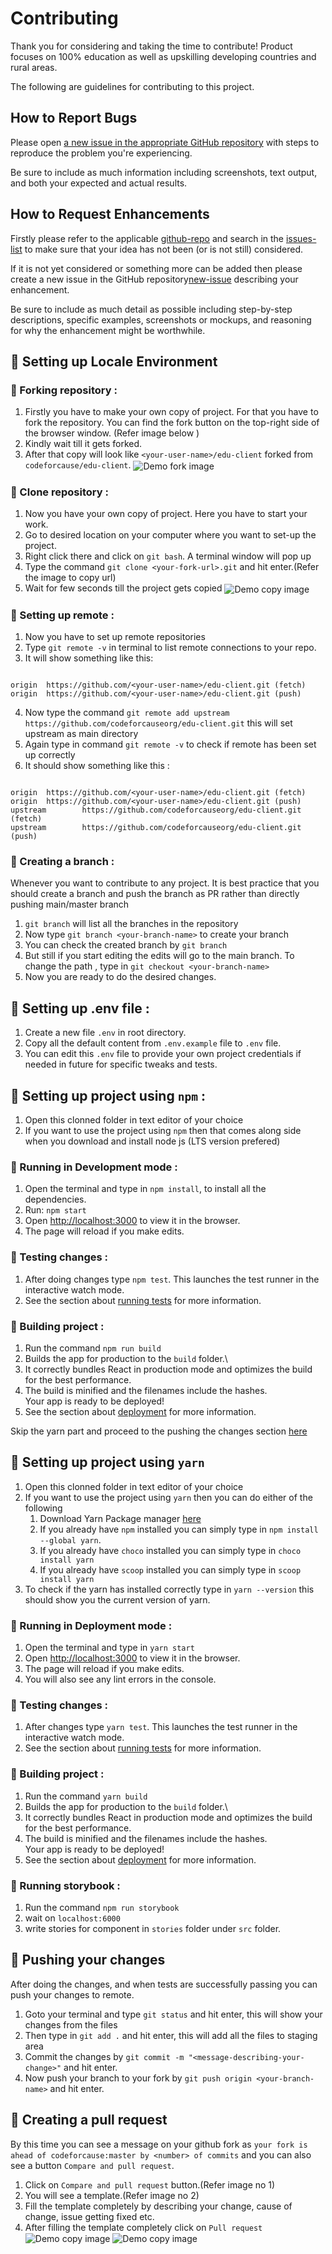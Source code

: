 # Contributing

Thank you for considering and taking the time to contribute! Product focuses on 100% education as well as upskilling developing countries and rural areas.

The following are guidelines for contributing to this project.

## How to Report Bugs

Please open [a new issue in the appropriate GitHub repository][new-issue] with steps to reproduce the problem you're experiencing.

Be sure to include as much information including screenshots, text output, and both your expected and actual results.

## How to Request Enhancements

Firstly please refer to the applicable [github-repo] and search in the [issues-list] to make sure that your idea has not been (or is not still) considered.

If it is not yet considered or something more can be added then please create a new issue in the GitHub repository[new-issue] describing your enhancement.

Be sure to include as much detail as possible including step-by-step descriptions, specific examples, screenshots or mockups, and reasoning for why the enhancement might be worthwhile.

## 📌 Setting up Locale Environment

### 🚩 Forking repository :

1. Firstly you have to make your own copy of project. For that you have to fork the repository. You can find the fork button on the top-right side of the browser window. (Refer image below )
2. Kindly wait till it gets forked.
3. After that copy will look like `<your-user-name>/edu-client` forked from `codeforcause/edu-client`.
   <img src="./doc/images/fork.png" alt="Demo fork image" align="center"/>

### 🚩 Clone repository :

1. Now you have your own copy of project. Here you have to start your work.
2. Go to desired location on your computer where you want to set-up the project.
3. Right click there and click on `git bash`. A terminal window will pop up
4. Type the command `git clone <your-fork-url>.git` and hit enter.(Refer the image to copy url)
5. Wait for few seconds till the project gets copied
   <img src="./doc/images/copy.png" alt="Demo copy image" align="center"/>

### 🚩 Setting up remote :

1. Now you have to set up remote repositories
2. Type `git remote -v` in terminal to list remote connections to your repo.
3. It will show something like this:

```console

origin  https://github.com/<your-user-name>/edu-client.git (fetch)
origin  https://github.com/<your-user-name>/edu-client.git (push)

```

4. Now type the command `git remote add upstream https://github.com/codeforcauseorg/edu-client.git` this will set upstream as main directory
5. Again type in command `git remote -v` to check if remote has been set up correctly
6. It should show something like this :

```console

origin  https://github.com/<your-user-name>/edu-client.git (fetch)
origin  https://github.com/<your-user-name>/edu-client.git (push)
upstream        https://github.com/codeforcauseorg/edu-client.git (fetch)
upstream        https://github.com/codeforcauseorg/edu-client.git (push)

```

### 🚩 Creating a branch :

Whenever you want to contribute to any project. It is best practice that you should create a branch and push the branch as PR rather than directly pushing main/master branch

1. `git branch` will list all the branches in the repository
2. Now type `git branch <your-branch-name>` to create your branch
3. You can check the created branch by `git branch`
4. But still if you start editing the edits will go to the main branch. To change the path , type in `git checkout <your-branch-name>`
5. Now you are ready to do the desired changes.

## 📌 Setting up .env file :

1. Create a new file `.env` in root directory.
2. Copy all the default content from `.env.example` file to `.env` file.
3. You can edit this `.env` file to provide your own project credentials if needed in future for specific tweaks and tests.

## 📌 Setting up project using `npm` :

1. Open this clonned folder in text editor of your choice
2. If you want to use the project using `npm` then that comes along side when you download and install node js (LTS version prefered)

### 🚩 Running in Development mode :

1. Open the terminal and type in `npm install`, to install all the dependencies.
2. Run: `npm start`
3. Open [http://localhost:3000](http://localhost:3000) to view it in the browser.
4. The page will reload if you make edits.

### 🚩 Testing changes :

1. After doing changes type `npm test`. This launches the test runner in the interactive watch mode.
2. See the section about [running tests](https://facebook.github.io/create-react-app/docs/running-tests) for more information.

### 🚩 Building project :

1. Run the command `npm run build`
2. Builds the app for production to the `build` folder.\
3. It correctly bundles React in production mode and optimizes the build for the best performance.
4. The build is minified and the filenames include the hashes.\
   Your app is ready to be deployed!
5. See the section about [deployment](https://facebook.github.io/create-react-app/docs/deployment) for more information.

Skip the yarn part and proceed to the pushing the changes section [here](#-pushing-your-changes)

## 📌 Setting up project using `yarn`

1. Open this clonned folder in text editor of your choice
2. If you want to use the project using `yarn` then you can do either of the following
   1. Download Yarn Package manager [here](https://classic.yarnpkg.com/en/docs/install)
   2. If you already have `npm` installed you can simply type in `npm install --global yarn`.
   3. If you already have `choco` installed you can simply type in `choco install yarn`
   4. If you already have `scoop` installed you can simply type in `scoop install yarn`
3. To check if the yarn has installed correctly type in `yarn --version` this should show you the current version of yarn.

### 🚩 Running in Deployment mode :

1. Open the terminal and type in `yarn start`
2. Open [http://localhost:3000](http://localhost:3000) to view it in the browser.
3. The page will reload if you make edits.
4. You will also see any lint errors in the console.

### 🚩 Testing changes :

1. After changes type `yarn test`. This launches the test runner in the interactive watch mode.
2. See the section about [running tests](https://facebook.github.io/create-react-app/docs/running-tests) for more information.

### 🚩 Building project :

1. Run the command `yarn build`
2. Builds the app for production to the `build` folder.\
3. It correctly bundles React in production mode and optimizes the build for the best performance.
4. The build is minified and the filenames include the hashes.\
   Your app is ready to be deployed!
5. See the section about [deployment](https://facebook.github.io/create-react-app/docs/deployment) for more information.

### 🚩 Running storybook :

1. Run the command `npm run storybook`
2. wait on `localhost:6000`
3. write stories for component in `stories` folder under `src` folder.

## 📌 Pushing your changes

After doing the changes, and when tests are successfully passing you can push your changes to remote.

1. Goto your terminal and type `git status` and hit enter, this will show your changes from the files
2. Then type in `git add .` and hit enter, this will add all the files to staging area
3. Commit the changes by `git commit -m "<message-describing-your-change>"` and hit enter.
4. Now push your branch to your fork by `git push origin <your-branch-name>` and hit enter.

## 📌 Creating a pull request

By this time you can see a message on your github fork as `your fork is ahead of codeforcause:master by <number> of commits` and you can also see a button `Compare and pull request`.

1. Click on `Compare and pull request` button.(Refer image no 1)
2. You will see a template.(Refer image no 2)
3. Fill the template completely by describing your change, cause of change, issue getting fixed etc.
4. After filling the template completely click on `Pull request`
   <img src="./doc/images/compareAndpull.png" alt="Demo copy image" align="center"/>
   <img src="./doc/images/pull.png" alt="Demo copy image" align="center"/>

[new-issue]: https://github.com/codeforcauseorg/edu-client/issues/new
[github-repo]: https://github.com/codeforcauseorg/edu-client/
[issues-list]: https://github.com/codeforcauseorg/edu-client/issues
